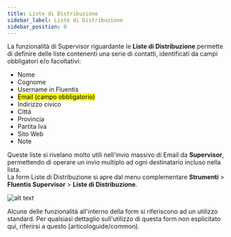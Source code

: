 ```yaml
---
title: Liste di Distribuzione
sidebar_label: Liste di Distribuzione
sidebar_position: 0
---
```


La funzionalità di Supervisor riguardante le **Liste di Distribuzione** permette di definire delle liste contenenti una serie di contatti, identificati da campi obbligatori e/o facoltativi:
- Nome
- Cognome
- Username in Fluentis
- <mark>Email (campo obbligatorio)</mark>
- Indirizzo civico
- Città
- Provincia
- Partita Iva
- Sito Web
- Note

Queste liste si rivelano molto utili nell'invio massivo di Email da **Supervisor**, permettendo di operare un invio multiplo ad ogni destinatario incluso nella lista.  
La form Liste di Distribuzione si apre dal menu complementare **Strumenti** > **Fluentis Supervisor** > **Liste di Distribuzione**.

![alt text](/img/it-it/applications/supervisor/supervisor16.png)

Alcune delle funzionalità all'interno della form si riferiscono ad un utilizzo standard. Per qualsiasi dettaglio sull'utilizzo di questa form non esplicitato qui, riferirsi a questo [articologuide/common).


